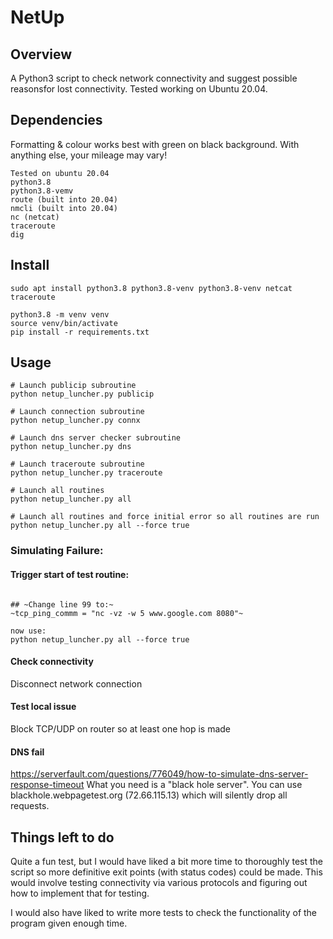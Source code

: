 # NetUp

## Overview

A Python3 script to check network connectivity and suggest possible reasonsfor lost connectivity. Tested working on Ubuntu 20.04.

## Dependencies

Formatting & colour works best with green on black background. With anything else, your mileage may vary!

```
Tested on ubuntu 20.04
python3.8
python3.8-vemv
route (built into 20.04)
nmcli (built into 20.04)
nc (netcat)
traceroute
dig
```

## Install
```
sudo apt install python3.8 python3.8-venv python3.8-venv netcat traceroute
```

```
python3.8 -m venv venv
source venv/bin/activate
pip install -r requirements.txt
```

## Usage

```
# Launch publicip subroutine
python netup_luncher.py publicip

# Launch connection subroutine
python netup_luncher.py connx

# Launch dns server checker subroutine
python netup_luncher.py dns

# Launch traceroute subroutine
python netup_luncher.py traceroute

# Launch all routines
python netup_luncher.py all

# Launch all routines and force initial error so all routines are run
python netup_luncher.py all --force true

```

### Simulating Failure:

#### Trigger start of test routine:

```

## ~Change line 99 to:~
~tcp_ping_commm = "nc -vz -w 5 www.google.com 8080"~

now use:
python netup_luncher.py all --force true
```

#### Check connectivity
Disconnect network connection

#### Test local issue
Block TCP/UDP on router so at least one hop is made

#### DNS fail
https://serverfault.com/questions/776049/how-to-simulate-dns-server-response-timeout
What you need is a "black hole server". You can use blackhole.webpagetest.org (72.66.115.13) which will silently drop all requests.


## Things left to do
Quite a fun test, but I would have liked a bit more time to thoroughly test the script so more definitive exit points (with status codes) could be made. This would involve testing connectivity via various protocols and figuring out how to implement that for testing.

I would also have liked to write more tests to check the functionality of the program given enough time.